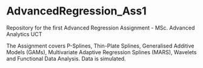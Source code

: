 # AdvancedRegression_Ass1
Repository for the first Advanced Regression Assignment - MSc. Advanced Analytics UCT

The Assignment covers P-Splines, Thin-Plate Splines, Generalised Additive Models (GAMs), Multivariate Adaptive Regression Splines (MARS), Wavelets and Functional Data Analysis. Data is simulated. 

